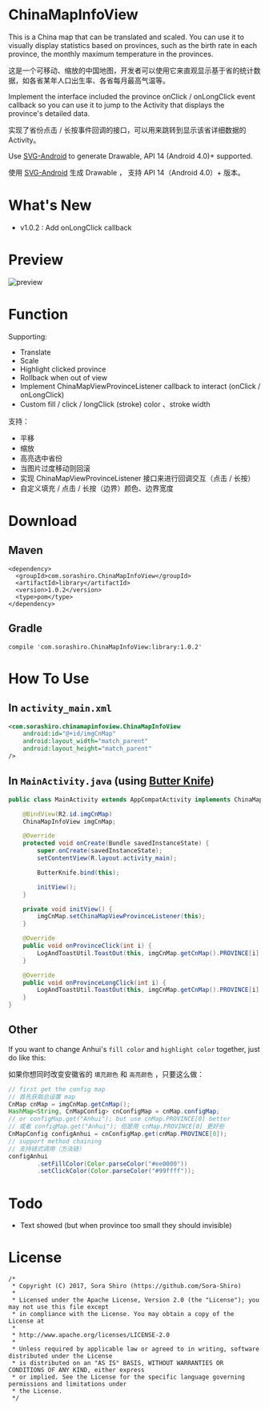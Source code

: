 # ChinaMapInfoView

This is a China map that can be translated and scaled. You can use it to visually display statistics based on provinces, such as the birth rate in each province, the monthly maximum temperature in the provinces.

这是一个可移动、缩放的中国地图，开发者可以使用它来直观显示基于省的统计数据，如各省某年人口出生率、各省每月最高气温等。

Implement the interface included the province onClick / onLongClick event callback so you can use it to jump to the Activity that displays the province's detailed data.

实现了省份点击 / 长按事件回调的接口，可以用来跳转到显示该省详细数据的 Activity。

Use  [SVG-Android](https://github.com/MegatronKing/SVG-Android/blob/master/README.zh-cn.md) to generate Drawable, API 14 (Android 4.0)+ supported.

使用 [SVG-Android](https://github.com/MegatronKing/SVG-Android/blob/master/README.zh-cn.md) 生成 Drawable ， 支持 API 14（Android 4.0）+ 版本。

# What's New
- v1.0.2 : Add onLongClick callback

# Preview

![preview](https://github.com/Sora-Shiro/ChinaMapInfoView/blob/master/extra/preview.gif)

# Function

Supporting:
- Translate 
- Scale
- Highlight clicked province
- Rollback when out of view
- Implement ChinaMapViewProvinceListener callback to interact (onClick / onLongClick)
- Custom fill / click / longClick (stroke) color 、stroke width

支持：
- 平移
- 缩放
- 高亮选中省份
- 当图片过度移动则回滚
- 实现 ChinaMapViewProvinceListener 接口来进行回调交互（点击 / 长按）
- 自定义填充 / 点击 / 长按（边界）颜色、边界宽度

# Download

## Maven

```
<dependency>
  <groupId>com.sorashiro.ChinaMapInfoView</groupId>
  <artifactId>library</artifactId>
  <version>1.0.2</version>
  <type>pom</type>
</dependency>
```

## Gradle

```
compile 'com.sorashiro.ChinaMapInfoView:library:1.0.2'
```

# How To Use

## In `activity_main.xml`

```xml
<com.sorashiro.chinamapinfoview.ChinaMapInfoView
    android:id="@+id/imgCnMap"
    android:layout_width="match_parent"
    android:layout_height="match_parent"
/>
```

## In `MainActivity.java` (using [Butter Knife](https://github.com/JakeWharton/butterknife))

```java
public class MainActivity extends AppCompatActivity implements ChinaMapInfoView.ChinaMapViewProvinceListener {

    @BindView(R2.id.imgCnMap)
    ChinaMapInfoView imgCnMap;

    @Override
    protected void onCreate(Bundle savedInstanceState) {
        super.onCreate(savedInstanceState);
        setContentView(R.layout.activity_main);

        ButterKnife.bind(this);

        initView();
    }

    private void initView() {
        imgCnMap.setChinaMapViewProvinceListener(this);
    }

    @Override
    public void onProvinceClick(int i) {
        LogAndToastUtil.ToastOut(this, imgCnMap.getCnMap().PROVINCE[i] + " is clicked");
    }

    @Override
    public void onProvinceLongClick(int i) {
        LogAndToastUtil.ToastOut(this, imgCnMap.getCnMap().PROVINCE[i] + " is long clicked");
    }
}
```

## Other

If you want to change Anhui's `fill color` and `highlight color` together, just do like this: 

如果你想同时改变安徽省的 `填充颜色` 和 `高亮颜色` ，只要这么做：

```java
// first get the config map
// 首先获取总设置 map
CnMap cnMap = imgCnMap.getCnMap();
HashMap<String, CnMapConfig> cnConfigMap = cnMap.configMap;
// or configMap.get("Anhui"); but use cnMap.PROVINCE[0] better
// 或者 configMap.get("Anhui"); 但是用 cnMap.PROVINCE[0] 更好些
CnMapConfig configAnhui = cnConfigMap.get(cnMap.PROVINCE[0]);
// support method chaining
// 支持链式调用（方法链）
configAnhui
        .setFillColor(Color.parseColor("#ee0000"))
        .setClickColor(Color.parseColor("#99ffff"));
```

# Todo
- Text showed (but when province too small they should invisible)

# License

```
/*
 * Copyright (C) 2017, Sora Shiro (https://github.com/Sora-Shiro)
 *
 * Licensed under the Apache License, Version 2.0 (the "License"); you may not use this file except
 * in compliance with the License. You may obtain a copy of the License at
 *
 * http://www.apache.org/licenses/LICENSE-2.0
 *
 * Unless required by applicable law or agreed to in writing, software distributed under the License
 * is distributed on an "AS IS" BASIS, WITHOUT WARRANTIES OR CONDITIONS OF ANY KIND, either express
 * or implied. See the License for the specific language governing permissions and limitations under
 * the License.
 */
```